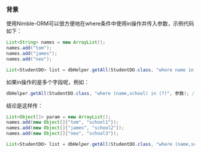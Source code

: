 ### 背景

使用Nimble-ORM可以很方便地在where条件中使用in操作并传入参数，示例代码如下：

```java
List<String> names = new ArrayList();
names.add("tom");
names.add("james");
names.add("neo");

List<StudentDO> list = dbHelper.getAll(StudentDO.class, "where name in (?)", names);
```

如果in操作的是多个字段呢，例如：

```java
dbHelper.getAll(StudentDO.class, "where (name,school) in (?)", 参数); // 那么参数应该怎么传呢？
```

结论是这样传：

```java
List<Object[]> param = new ArrayList();
names.add(new Object[]{"tom", "school1"});
names.add(new Object[]{"james", "school2"});
names.add(new Object[]{"neo", "school3"});

List<StudentDO> list = dbHelper.getAll(StudentDO.class, "where (name,school) in (?)", param);
```